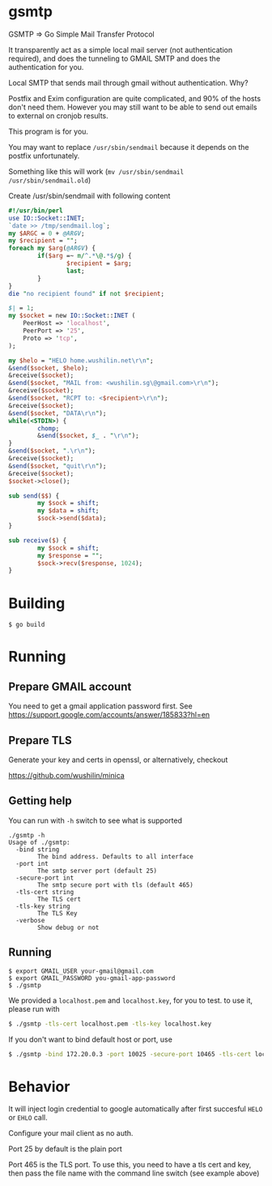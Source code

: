# gsmtp
GSMTP => Go Simple Mail Transfer Protocol

It transparently act as a simple local mail server (not authentication required), and does the tunneling to 
GMAIL SMTP and does the authentication for you.

Local SMTP that sends mail through gmail without authentication. Why?

Postfix and Exim configuration are quite complicated, and 90% of the hosts don't need them.
However you may still want to be able to send out emails to external on cronjob results.

This program is for you.

You may want to replace `/usr/sbin/sendmail` because it depends on the postfix unfortunately.

Something like this will work (`mv /usr/sbin/sendmail /usr/sbin/sendmail.old`)

Create /usr/sbin/sendmail with following content

```perl
#!/usr/bin/perl
use IO::Socket::INET;
`date >> /tmp/sendmail.log`;
my $ARGC = 0 + @ARGV;
my $recipient = "";
foreach my $arg(@ARGV) {
        if($arg =~ m/^.*\@.*$/g) {
                $recipient = $arg;
                last;
        }
}
die "no recipient found" if not $recipient;

$| = 1;
my $socket = new IO::Socket::INET (
    PeerHost => 'localhost',
    PeerPort => '25',
    Proto => 'tcp',
);

my $helo = "HELO home.wushilin.net\r\n";
&send($socket, $helo);
&receive($socket);
&send($socket, "MAIL from: <wushilin.sg\@gmail.com>\r\n");
&receive($socket);
&send($socket, "RCPT to: <$recipient>\r\n");
&receive($socket);
&send($socket, "DATA\r\n");
while(<STDIN>) {
        chomp;
        &send($socket, $_ . "\r\n");
}
&send($socket, ".\r\n");
&receive($socket);
&send($socket, "quit\r\n");
&receive($socket);
$socket->close();

sub send($$) {
        my $sock = shift;
        my $data = shift;
        $sock->send($data);
}

sub receive($) {
        my $sock = shift;
        my $response = "";
        $sock->recv($response, 1024);
}
```

# Building
```
$ go build
```

# Running
## Prepare GMAIL account
You need to get a gmail application password first.
See https://support.google.com/accounts/answer/185833?hl=en

## Prepare TLS
Generate your key and certs in openssl, or alternatively, checkout

https://github.com/wushilin/minica

## Getting help
You can run with `-h` switch to see what is supported

```
./gsmtp -h
Usage of ./gsmtp:
  -bind string
        The bind address. Defaults to all interface
  -port int
        The smtp server port (default 25)
  -secure-port int
        The smtp secure port with tls (default 465)
  -tls-cert string
        The TLS cert
  -tls-key string
        The TLS Key
  -verbose
        Show debug or not

```

## Running
```
$ export GMAIL_USER your-gmail@gmail.com
$ export GMAIL_PASSWORD you-gmail-app-password
$ ./gsmtp
```

We provided a `localhost.pem` and `localhost.key`, for you to test. to use it, please run with
```sh
$ ./gsmtp -tls-cert localhost.pem -tls-key localhost.key
```

If you don't want to bind default host or port, use
```sh
$ ./gsmtp -bind 172.20.0.3 -port 10025 -secure-port 10465 -tls-cert localhost.pem -tls-key localhost.key
```
# Behavior
It will inject login credential to google automatically after first succesful `HELO` or `EHLO` call.

Configure your mail client as no auth. 

Port 25 by default is the plain port

Port 465 is the TLS port. To use this, you need to have a tls cert and key, then pass the file name with the
command line switch (see example above)

